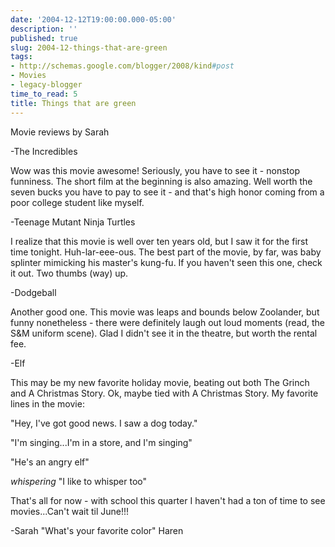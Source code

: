 ```yaml
---
date: '2004-12-12T19:00:00.000-05:00'
description: ''
published: true
slug: 2004-12-things-that-are-green
tags:
- http://schemas.google.com/blogger/2008/kind#post
- Movies
- legacy-blogger
time_to_read: 5
title: Things that are green
---
```


Movie reviews by Sarah

-The Incredibles

Wow was this movie awesome!  Seriously, you have to see it - nonstop funniness.  The short film at the beginning is also amazing.  Well worth the seven bucks you have to pay to see it - and that's high honor coming from a poor college student like myself.

-Teenage Mutant Ninja Turtles

I realize that this movie is well over ten years old, but I saw it for the first time tonight.  Huh-lar-eee-ous.  The best part of the movie, by far, was baby splinter mimicking his master's kung-fu.  If you haven't seen this one, check it out.  Two thumbs (way) up.

-Dodgeball

Another good one.  This movie was leaps and bounds below Zoolander, but funny nonetheless - there were definitely laugh out loud moments (read, the S&amp;M uniform scene).  Glad I didn't see it in the theatre, but worth the rental fee.

-Elf

This may be my new favorite holiday movie, beating out both The Grinch and A Christmas Story.  Ok, maybe tied with A Christmas Story.  My favorite lines in the movie:

"Hey, I've got good news.  I saw a dog today."

"I'm singing...I'm in a store, and I'm singing"

"He's an angry elf"

*whispering* "I like to whisper too"

That's all for now - with school this quarter I haven't had a ton of time to see movies...Can't wait til June!!!

-Sarah "What's your favorite color" Haren